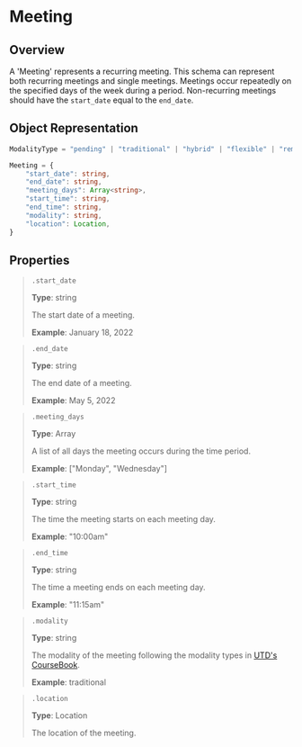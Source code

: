 # Meeting
## Overview

A 'Meeting' represents a recurring meeting. This schema can represent both recurring meetings and single meetings. Meetings occur repeatedly on the specified days of the week during a period. Non-recurring meetings should have the `start_date` equal to the `end_date`.

## Object Representation
```ts
ModalityType = "pending" | "traditional" | "hybrid" | "flexible" | "remote" | "online"

Meeting = {
    "start_date": string,
    "end_date": string,
    "meeting_days": Array<string>,
    "start_time": string,
    "end_time": string,
    "modality": string,
    "location": Location,
}
```

## Properties
> `.start_date`
>
> **Type**: string
>
> The start date of a meeting.
>
> **Example**: January 18, 2022

> `.end_date`
>
> **Type**: string
>
> The end date of a meeting.
>
> **Example**: May 5, 2022

> `.meeting_days`
>
> **Type**: Array<string>
>
> A list of all days the meeting occurs during the time period.
>
> **Example**: ["Monday", "Wednesday"]

> `.start_time`
>
> **Type**: string
>
> The time the meeting starts on each meeting day.
>
> **Example**: "10:00am"

> `.end_time`
>
> **Type**: string
>
> The time a meeting ends on each meeting day.
>
> **Example**: "11:15am"

> `.modality`
>
> **Type**: string
>
> The modality of the meeting following the modality types in [UTD's CourseBook](https://coursebook.utdallas.edu/modalities).
>
> **Example**: traditional

> `.location`
>
> **Type**: Location
>
> The location of the meeting.
